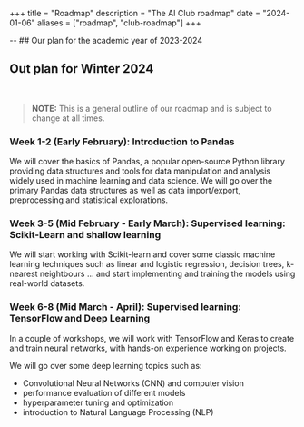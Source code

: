 +++
title = "Roadmap"
description = "The AI Club roadmap"
date = "2024-01-06"
aliases = ["roadmap", "club-roadmap"]
+++

-- ## Our plan for the academic year of 2023-2024
## Out plan for Winter 2024

<br>

> **NOTE:** This is a general outline of our roadmap and is subject to change at all times.

### Week 1-2 (Early February): Introduction to Pandas

We will cover the basics of Pandas, a popular open-source Python library providing data structures and tools for data manipulation and analysis widely used in machine learning and data science. We will go over the primary Pandas data structures as well as data import/export, preprocessing and statistical explorations. 

### Week 3-5 (Mid February - Early March): Supervised learning: Scikit-Learn and shallow learning

We will start working with Scikit-learn and cover some classic machine learning techniques such as linear and logistic regression, decision trees, k-nearest neightbours ... and start implementing and training the models using real-world datasets. 

### Week 6-8 (Mid March - April): Supervised learning: TensorFlow and Deep Learning

In a couple of workshops, we will work with TensorFlow and Keras to create and train neural networks, with hands-on experience working on projects.

We will go over some deep learning topics such as:
- Convolutional Neural Networks (CNN) and computer vision
- performance evaluation of different models
- hyperparameter tuning and optimization
- introduction to Natural Language Processing (NLP)

<!-- ## Week 1-2 (Early September): Python (Local / Colab)

- Introduction to the Python Programming Language (variables, for loops, while loops, if statements)
- Intermediate/ Advanced Python (file manipulation, dictionaries, lists, and more!)
- Projects : Guess the number game, Caesar Cipher, and a namecard

## Week 3-6 (Mid September - Early October): Matplotlib, Keras, CNN, Streamlit, Tensorflow.js

- Introduction to the Matplotlib plotting library
- Introduction to Keras, a library to create neural networks in Python
- Evaluation of neural networks and convolutional neural networks (CNN) on MNIST and CIFAR-100
- Deployment of model using both tensorflow.js and streamlit online
- Projects: Handwriting analyser website using tf.js and p5.js and build more standard neural networks

NOTE: There will be a Halloween special event with free treats as well!

## Week 7-10 (Mid October - Mid November): Working with Vision: Transfer Learning, VGG, ResNet, GANs, CGAN, and more! 

- Introduction to more modern CNN architectures in Keras with transfer learning
- Introduction to GANs (generative adversarial networks) for art / image generation
- Projects: Tumor Detection from Chest X Ray, Real Time Image Detection of many objects, Face ID, Art / Face Generation using GAN

## Week 10-12 (Mid November - December) : Working with Text! RNN, LSTM, and Transformers

- Introduction to embeddings: word2vec, GloVe, sent2vec, and doc2vec.
- Introduction to RNN, LSTM, GRU and Transformers for natural language processing
- Projects: Sentiment Analysis Detector, Poem Writer, Natural Chatbot -->
